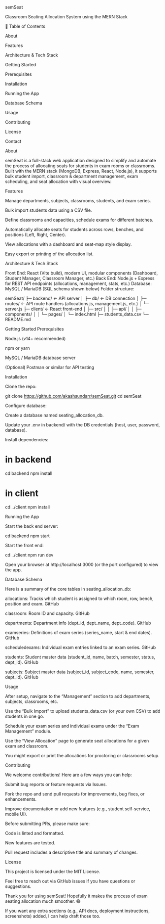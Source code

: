 semSeat

Classroom Seating Allocation System using the MERN Stack

🚀 Table of Contents

About

Features

Architecture & Tech Stack

Getting Started

Prerequisites

Installation

Running the App

Database Schema

Usage

Contributing

License

Contact

About

semSeat is a full-stack web application designed to simplify and automate the process of allocating seats for students in exam rooms or classrooms. Built with the MERN stack (MongoDB, Express, React, Node.js), it supports bulk student import, classroom & department management, exam scheduling, and seat allocation with visual overview.

Features

Manage departments, subjects, classrooms, students, and exam series.

Bulk import students data using a CSV file.

Define classrooms and capacities, schedule exams for different batches.

Automatically allocate seats for students across rows, benches, and positions (Left, Right, Center).

View allocations with a dashboard and seat-map style display.

Easy export or printing of the allocation list.

Architecture & Tech Stack

Front End: React (Vite build), modern UI, modular components (Dashboard, Student Manager, Classroom Manager, etc.)
Back End: Node.js + Express for REST API endpoints (allocations, management, stats, etc.)
Database: MySQL / MariaDB (SQL schema shown below)
Folder structure:

semSeat/
├─ backend/        ← API server
│   ├─ db/         ← DB connection
│   ├─ routes/     ← API route handlers (allocations.js, management.js, etc.)
│   └─ server.js
├─ client/         ← React front-end
│   ├─ src/
│   │   ├─ api/
│   │   ├─ components/
│   │   └─ pages/
│   └─ index.html
├─ students_data.csv
└─ README.md

Getting Started
Prerequisites

Node.js (v14+ recommended)

npm or yarn

MySQL / MariaDB database server

(Optional) Postman or similar for API testing

Installation

Clone the repo:

git clone https://github.com/akashsundarr/semSeat.git
cd semSeat


Configure database:

Create a database named seating_allocation_db.

Update your .env in backend/ with the DB credentials (host, user, password, database).

Install dependencies:

# in backend
cd backend
npm install  

# in client
cd ../client
npm install  

Running the App

Start the back end server:

cd backend
npm start


Start the front end:

cd ../client
npm run dev


Open your browser at http://localhost:3000 (or the port configured) to view the app.

Database Schema

Here is a summary of the core tables in seating_allocation_db:

allocations: Tracks which student is assigned to which room, row, bench, position and exam. 
GitHub

classroom: Room ID and capacity. 
GitHub

departments: Department info (dept_id, dept_name, dept_code). 
GitHub

examseries: Definitions of exam series (series_name, start & end dates). 
GitHub

scheduledexams: Individual exam entries linked to an exam series. 
GitHub

students: Student master data (student_id, name, batch, semester, status, dept_id). 
GitHub

subjects: Subject master data (subject_id, subject_code, name, semester, dept_id). 
GitHub

Usage

After setup, navigate to the “Management” section to add departments, subjects, classrooms, etc.

Use the “Bulk Import” to upload students_data.csv (or your own CSV) to add students in one go.

Schedule your exam series and individual exams under the “Exam Management” module.

Use the “View Allocation” page to generate seat allocations for a given exam and classroom.

You might export or print the allocations for proctoring or classrooms setup.

Contributing

We welcome contributions! Here are a few ways you can help:

Submit bug reports or feature requests via Issues.

Fork the repo and send pull requests for improvements, bug fixes, or enhancements.

Improve documentation or add new features (e.g., student self-service, mobile UI).

Before submitting PRs, please make sure:

Code is linted and formatted.

New features are tested.

Pull request includes a descriptive title and summary of changes.

License

This project is licensed under the MIT License.


Feel free to reach out via GitHub issues if you have questions or suggestions.

Thank you for using semSeat! Hopefully it makes the process of exam seating allocation much smoother. 😄

If you want any extra sections (e.g., API docs, deployment instructions, screenshots) added, I can help draft those too.